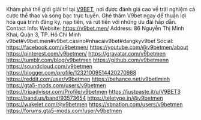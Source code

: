 Khám phá thế giới giải trí tại [V9BET](https://v9bet.men/), nơi được đánh giá cao về trải nghiệm cá cược thể thao và sòng bạc trực tuyến. Ghé thăm V9bet ngay để thuận lợi hóa quá trình đăng ký, nạp tiền, và rút tiền với những ưu đãi hấp dẫn.
Contact Info: 
Website: https://v9bet.men/
Address: 86 Nguyễn Thị Minh Khai, Quận 3, TP. Hồ Chí Minh
v9bet#v9bet.men#v9bet.casino#nhacaiv9bet#dangkyv9bet
Social:
https://facebook.com/v9betmen/ 
https://youtube.com/@v9betmen/about
https://pinterest.com/v9betmen/
https://gravatar.com/v9betmen
https://tumblr.com/blog/v9betmen
https://github.com/v9betmenn
https://soundcloud.com/v9betmen
https://blogger.com/profile/12321009514420270988
https://reddit.com/user/v9betmen
https://behance.net/v9betlminh
https://gta5-mods.com/users/v9betmen
https://tripadvisor.com/Profile/v9betmen
https://justpaste.it/u/V9BET3
https://band.us/band/93573654
https://teletype.in/@v9betmen
https://wakelet.com/@v9betmen
https://sbnation.com/users/v9betmen
https://forums.gta5-mods.com/user/v9betmen
